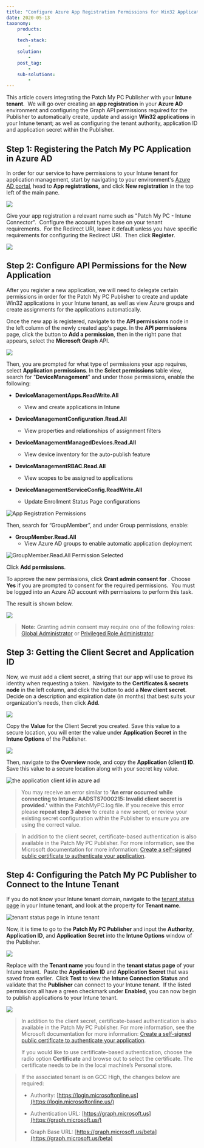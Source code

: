 ```yaml
---
title: "Configure Azure App Registration Permissions for Win32 Applications in Intune"
date: 2020-05-13
taxonomy:
    products:
        - 
    tech-stack:
        - 
    solution:
        - 
    post_tag:
        - 
    sub-solutions:
        - 
---
```


This article covers integrating the Patch My PC Publisher with your **Intune tenant**.  We will go over creating an **app registration** in your **Azure AD** environment and configuring the Graph API permissions required for the Publisher to automatically create, update and assign **Win32 applications** in your Intune tenant; as well as configuring the tenant authority, application ID and application secret within the Publisher.

## Step 1: Registering the Patch My PC Application in Azure AD

In order for our service to have permissions to your Intune tenant for application management, start by navigating to your environment's [Azure AD portal](https://portal.azure.com/#blade/Microsoft_AAD_IAM/ActiveDirectoryMenuBlade/RegisteredApps), head to **App registrations,** and click **New registration** in the top left of the main pane.

![](/_images/azure-app-registration-12.png)

Give your app registration a relevant name such as "Patch My PC - Intune Connector".  Configure the account types base on your tenant requirements.  For the Redirect URI, leave it default unless you have specific requirements for configuring the Redirect URI.  Then click **Register**.

![](/_images/azure-app-registration-7.png)

## Step 2: Configure API Permissions for the New Application

After you register a new application, we will need to delegate certain permissions in order for the Patch My PC Publisher to create and update Win32 applications in your Intune tenant, as well as view Azure groups and create assignments for the applications automatically.

Once the new app is registered, navigate to the **API permissions** node in the left column of the newly created app's page. In the **API permissions** page, click the button to **Add a permission**, then in the right pane that appears, select the **Microsoft Graph** API.

![](/_images/azure-app-registration-11.png)

Then, you are prompted for what type of permissions your app requires, select **Application permissions**. In the **Select permissions** table view, search for "**DeviceManagement**" and under those permissions, enable the following:

- **DeviceManagementApps.ReadWrite.All**
    - View and create applications in Intune

- **DeviceManagementConfiguration.Read.All**
    - View properties and relationships of assignment filters

- **DeviceManagementManagedDevices.Read.All**
    - View device inventory for the auto-publish feature

- **DeviceManagementRBAC.Read.All**
    - View scopes to be assigned to applications

- **DeviceManagementServiceConfig.ReadWrite.All**
    - Update Enrollment Status Page configurations

![App Registration Permissions](/_images/IntuneAppRegPerms.png "App Registration Permissions")

Then, search for “GroupMember”, and under Group permissions, enable:

- **GroupMember.Read.All**
    - View Azure AD groups to enable automatic application deployment

![GroupMember.Read.All Permission Selected](/_images/GroupMemberReadAll.png "GroupMember.Read.All Permission Selected")

Click **Add permissions**.

To approve the new permissions, click **Grant admin consent for** . Choose **Yes** if you are prompted to consent for the required permissions.  You must be logged into an Azure AD account with permissions to perform this task.

The result is shown below.

![](/_images/azure-app-registration-14.png)

> **Note:** Granting admin consent may require one of the following roles: [Global Administrator](https://docs.microsoft.com/en-us/azure/active-directory/roles/permissions-reference#global-administrator) or [Privileged Role Administrator](https://docs.microsoft.com/en-us/azure/active-directory/roles/permissions-reference#privileged-role-administrator).

## Step 3: Getting the Client Secret and Application ID

Now, we must add a client secret, a string that our app will use to prove its identity when requesting a token.  Navigate to the **Certificates & secrets node** in the left column, and click the button to add a **New client secret**. Decide on a description and expiration date (in months) that best suits your organization's needs, then click **Add**.

![](/_images/azure-app-registration-10.png)

Copy the **Value** for the Client Secret you created. Save this value to a secure location, you will enter the value under **Application Secret** in the **Intune Options** of the Publisher.

![](/_images/azure-app-registration-6.png)

Then, navigate to the **Overview** node, and copy the **Application (client) ID**.  Save this value to a secure location along with your secret key value.

![the application client id in azure ad](/_images/application-client-id.png "the application client id in azure ad")

> You may receive an error similar to **'An error occurred while connecting to Intune: AADSTS7000215: Invalid client secret is provided.'** within the PatchMyPC.log file. If you receive this error please **repeat step 3 above** to create a new secret, or review your existing secret configuration within the Publisher to ensure you are using the correct value.

> In addition to the client secret, certificate-based authentication is also available in the Patch My PC Publisher. For more information, see the Microsoft documentation for more information: [Create a self-signed public certificate to authenticate your application](https://docs.microsoft.com/en-us/azure/active-directory/develop/howto-create-self-signed-certificate).

## Step 4: Configuring the Patch My PC Publisher to Connect to the Intune Tenant

If you do not know your Intune tenant domain, navigate to the [tenant status page](https://devicemanagement.microsoft.com/#blade/Microsoft_Intune_DeviceSettings/TenantAdminMenu/tenantStatus) in your Intune tenant, and look at the property for **Tenant name**.

![tenant status page in intune tenant](/_images/tenant-status.png "tenant status page in intune tenant")

Now, it is time to go to the **Patch My PC Publisher** and input the **Authority**, **Application ID**, and **Application Secret** into the **Intune Options** window of the Publisher.

![](/_images/azure-app-registration-16.png)

Replace with the **Tenant name** you found in the **tenant status page** of your Intune tenant.  Paste the **Application ID** and **Application Secret** that was saved from earlier.  Click **Test** to view the **Intune Connection Status** and validate that the **Publisher** can connect to your Intune tenant.  If the listed permissions all have a green checkmark under **Enabled**, you can now begin to publish applications to your Intune tenant.

![](/_images/azure-app-registration-15.png)

> In addition to the client secret, certificate-based authentication is also available in the Patch My PC Publisher. For more information, see the Microsoft documentation for more information: [Create a self-signed public certificate to authenticate your application](https://docs.microsoft.com/en-us/azure/active-directory/develop/howto-create-self-signed-certificate).
> 
> If you would like to use certificate-based authentication, choose the radio option **Certificate** and browse out to select the certificate. The certificate needs to be in the local machine’s Personal store.

> If the associated tenant is on GCC High, the changes below are required:
> 
> - Authority: [https://login.microsoftonline.us](https://login.microsoftonline.us/)
> 
> - Authentication URL: [https://graph.microsoft.us](https://graph.microsoft.us/)
> 
> - Graph Base URL: [https://graph.microsoft.us/beta](https://graph.microsoft.us/beta)